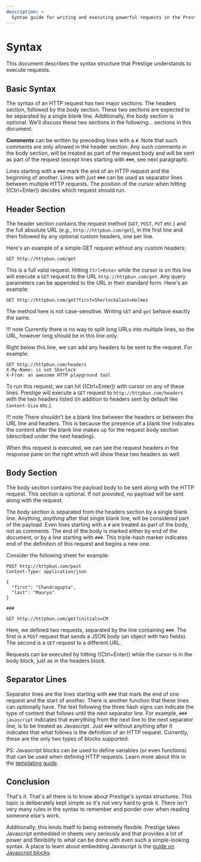 ```yaml
---
description: >
  Syntax guide for writing and executing powerful requests in the Prestige HTTP Client.
---
```


# Syntax

This document describes the syntax structure that Prestige understands to execute requests.

## Basic Syntax

The syntax of an HTTP request has two major sections. The headers section, followed by the body section. These two
sections are expected to be separated by a single blank line. Additionally, the body section is optional. We'll discuss
these two sections in the following... sections in this document.

**Comments** can be written by preceding lines with a `#`. Note that such comments are only allowed in the header
section. Any such comments in the body section, will be treated as part of the request body and will be sent as part of
the request (except lines starting with `###`, see next paragraph).

Lines starting with a `###` mark the end of an HTTP request and the beginning of another. Lines with just `###` can be
used as separator lines between multiple HTTP requests. The position of the cursor when hitting ((Ctrl+Enter)) decides
which request should run.

## Header Section

The header section contains the request method (`GET`, `POST`, `PUT` etc.) and the full absolute URL (_e.g._,
`http://httpbun.com/get`), in the first line and then followed by any optional custom headers, one per line.

Here's an example of a simple GET request without any custom headers:

```http
GET http://httpbun.com/get
```

This is a full valid request. Hitting `Ctrl+Enter` while the cursor is on this line will execute a `GET` request to the
URL `http://httpbun.com/get`. Any query parameters can be appended to the URL in their standard form. Here's an example:

```http
GET http://httpbun.com/get?first=Sherlock&last=Holmes
```

The method here is not case-sensitive. Writing `GET` and `get` behave exactly the same.

!!! note
	Currently there is no way to split long URLs into multiple lines, so the URL, however long should be in this line
	only.

Right below this line, we can add any headers to be sent to the request. For example:

```http
GET http://httpbun.com/headers
X-My-Name: is not Sherlock
X-From: an awesome HTTP playground tool
```

To run this request, we can hit ((Ctrl+Enter)) with cursor on any of these lines. Prestige will execute a `GET` request
to `http://httpbun.com/headers` with the two headers listed (in addition to headers sent by default like `Content-Size`
etc.).

!!! note
	There shouldn't be a blank line between the headers or between the URL line and headers. This is because the
	presence of a blank line indicates the content after the blank line makes up for the request body section (described
	under the next heading).

When this request is executed, we can see the request headers in the response pane on the right which will show these
two headers as well.

## Body Section

The body section contains the payload body to be sent along with the HTTP request. This section is optional. If not
provided, no payload will be sent along with the request.

The body section is separated from the headers section by a single blank line. Anything, _anything_ after that single
blank line, will be considered part of the payload. Even lines starting with a `#` are treated as part of the body, not
as comments. The end of the body is marked either by end of the document, or by a line starting with `###`. This
triple-hash marker indicates end of the definition of this request and begins a new one.

Consider the following sheet for example:

```
POST http://httpbun.com/post
Content-Type: application/json

{
  "first": "Chandragupta",
  "last": "Maurya"
}

###

GET http://httpbun.com/get?initials=CM
```

Here, we defined two requests, separated by the line containing `###`. The first is a `POST` request that sends a JSON
body (an object with two fields). The second is a `GET` request to a different URL.

Requests can be executed by hitting ((Ctrl+Enter)) while the cursor is in the body block, just as in the headers block.

## Separator Lines

Separator lines are the lines starting with `###` that mark the end of one request and the start of another. There is
another function that these lines can optionally have. The text following the three hash signs can indicate the type of
content that follows until the next separator line. For example, `### javascript` indicates that everything from the
next line to the next separator line, is to be treated as Javascript. Just `###` without anything after it indicates
that what follows is the definition of an HTTP request. Currently, these are the only two types of blocks supported.

PS: Javascript blocks can be used to define variables (or even functions) that can be used when defining HTTP requests.
Learn more about this in the [templating guide](templating.md).

## Conclusion

That's it. That's all there is to know about Prestige's syntax structures. This topic is deliberately kept simple so
it's not very hard to grok it. There isn't very many rules in the syntax to remember and ponder over when reading
someone else's work.

Additionally, this lends itself to being extremely flexible. Prestige takes Javascript embedded in sheets very seriously
and that provides a lot of power and flexibility to what can be done with even such a simple-looking syntax. A place to
learn about embedding Javascript is the [guide on Javascript blocks](javascript-blocks.md).

